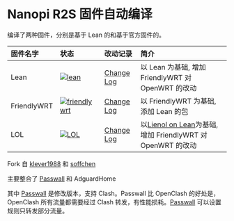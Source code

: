 # Nanopi R2S 固件自动编译

编译了两种固件，分别是基于 Lean 的和基于官方固件的。

| 固件名字 | 状态 | 改动记录 | 简介 |
| :------ | :--- | :----- | :--- |
| Lean | [![lean](https://github.com/songchenwen/nanopi-r2s/workflows/lean/badge.svg)](https://github.com/songchenwen/nanopi-r2s/actions?query=workflow%3Alean) | [Change Log](Lean/CHANGELOG.md) | 以 Lean 为基础, 增加 FriendlyWRT 对 OpenWRT 的改动 | 
| FriendlyWRT | [![friendlywrt](https://github.com/songchenwen/nanopi-r2s/workflows/friendlywrt/badge.svg)](https://github.com/songchenwen/nanopi-r2s/actions?query=workflow%3Afriendlywrt) | [Change Log](FriendlyWRT/CHANGELOG.md) | 以 FriendlyWRT 为基础, 添加 Lean 的包 |
| LOL | [![LOL](https://github.com/songchenwen/nanopi-r2s/workflows/LOL/badge.svg)](https://github.com/songchenwen/nanopi-r2s/actions?query=workflow%3ALOL) | [Change Log](LOL/CHANGELOG.md) | 以[Lienol on Lean](https://github.com/Lienol/openwrt/tree/dev-lean-lede)为基础, 增加 FriendlyWRT 对 OpenWRT 的改动 |

Fork 自 [klever1988](https://github.com/klever1988/nanopi-openwrt) 和 [soffchen](https://github.com/soffchen/NanoPi-R2S)

主要整合了 [Passwall](https://github.com/songchenwen/openwrt-package) 和 AdguardHome

其中 [Passwall](https://github.com/songchenwen/openwrt-package) 是修改版本，支持 Clash。Passwall 比 OpenClash 的好处是，OpenClash 所有流量都需要经过 Clash 转发，有性能损耗。[Passwall](https://github.com/songchenwen/openwrt-package) 可以设置规则只转发部分流量。
